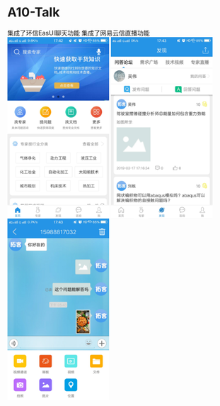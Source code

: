 # A10-Talk
集成了环信EasUI聊天功能
集成了网易云信直播功能<br/>
<img src="./IMG/img1.jpg" width="230" align=center />
<img src="./IMG/img2.jpg" width="230" align=center />
<img src="./IMG/img3.jpg" width="230" align=center />

